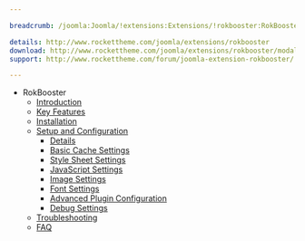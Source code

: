 ```yaml
---

breadcrumb: /joomla:Joomla/!extensions:Extensions/!rokbooster:RokBooster

details: http://www.rockettheme.com/joomla/extensions/rokbooster
download: http://www.rockettheme.com/joomla/extensions/rokbooster/modal/downloads
support: http://www.rockettheme.com/forum/joomla-extension-rokbooster/

---
```


* RokBooster
    * [Introduction]()
    * [Key Features](INDEX.md#key-features)
    * [Installation](INDEX.md#how-to-install)
    * [Setup and Configuration](rokbooster_use.md)
    	* [Details](rokbooster_use.md#details)
    	* [Basic Cache Settings](rokbooster_use.md#basic-cache-settings)
    	* [Style Sheet Settings](rokbooster_use.md#style-sheet-settings)
    	* [JavaScript Settings](rokbooster_use.md##javascript-settings)
    	* [Image Settings](rokbooster_use.md#image-settings)
    	* [Font Settings](rokbooster_use.md#font-settings)
    	* [Advanced Plugin Configuration](rokbooster_use.md#advanced-plugin-configuration)
    	* [Debug Settings](rokbooster_use.md#debug-settings)
    * [Troubleshooting](troubleshooting.md)
    * [FAQ](faq.md)